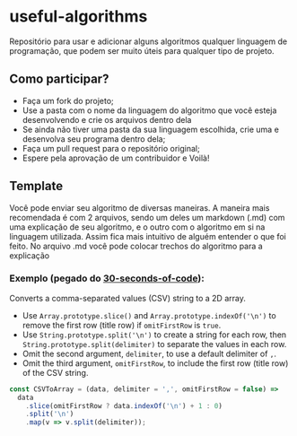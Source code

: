 # useful-algorithms
Repositório para usar e adicionar alguns algoritmos qualquer linguagem de programação, que podem ser muito úteis para qualquer tipo de projeto.

## Como participar?

- Faça um fork do projeto;
- Use a pasta com o nome da linguagem do algoritmo que você esteja desenvolvendo e crie os arquivos dentro dela
- Se ainda não tiver uma pasta da sua linguagem escolhida, crie uma e desenvolva seu programa dentro dela;
- Faça um pull request para o repositório original;
- Espere pela aprovação de um contribuidor e Voilà!

## Template

Você pode enviar seu algoritmo de diversas maneiras. A maneira mais recomendada é com 2 arquivos, sendo um deles um markdown (.md) com uma explicação de seu algoritmo, e o outro com o algoritmo em si na linguagem utilizada. Assim fica mais intuitivo de alguém entender o que foi feito.
No arquivo .md você pode colocar trechos do algoritmo para a explicação

### Exemplo (pegado do [30-seconds-of-code](https://github.com/30-seconds/30-seconds-of-code/blob/master/snippets/CSVToArray.md)):

Converts a comma-separated values (CSV) string to a 2D array.

- Use `Array.prototype.slice()` and `Array.prototype.indexOf('\n')` to remove the first row (title row) if `omitFirstRow` is `true`.
- Use `String.prototype.split('\n')` to create a string for each row, then `String.prototype.split(delimiter)` to separate the values in each row.
- Omit the second argument, `delimiter`, to use a default delimiter of `,`.
- Omit the third argument, `omitFirstRow`, to include the first row (title row) of the CSV string.

```js
const CSVToArray = (data, delimiter = ',', omitFirstRow = false) =>
  data
    .slice(omitFirstRow ? data.indexOf('\n') + 1 : 0)
    .split('\n')
    .map(v => v.split(delimiter));
```